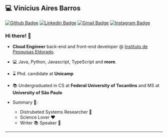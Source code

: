 
## :computer: Vinícius Aires Barros

[![Github Badge](https://img.shields.io/badge/-Github-000?style=flat-square&logo=Github&logoColor=white&link=https://github.com/v4ires)](https://github.com/v4ires)
[![Linkedin Badge](https://img.shields.io/badge/-LinkedIn-blue?style=flat-square&logo=Linkedin&logoColor=white&link=https://www.linkedin.com/in/v4ires/)](https://www.linkedin.com/in/v4ires/)
[![Gmail Badge](https://img.shields.io/badge/-Gmail-c14438?style=flat-square&logo=Gmail&logoColor=white&link=mailto:v4ires@gmail.com)](mailto:malone.nykolle@gmail.com)
[![Instagram Badge](https://img.shields.io/badge/-Instagram-BF008C?style=flat-square&logo=Instagram&logoColor=white&link=https://www.instagram.com/v4ires)](https://www.instagram.com/v4ires) 

### Hi there! 👋

- **Cloud Engineer** back-end and front-end developer @ [Instituto de Pesquisas Eldorado](https://www.eldorado.org.br/).
- 💻 Java, Python, Javascript, TypeScript and **more**.
- :hourglass: Phd. candidate at **Unicamp**
- :books: Undergraduated in CS at **Federal University of Tocantins** and MS at **University of São Paulo**

- Summary :rocket::
  - Distrubeted Systems Researcher :paperclip:
  - Science Lover :heart:
  - Writer :books: Speaker :bust_in_silhouette:
---
